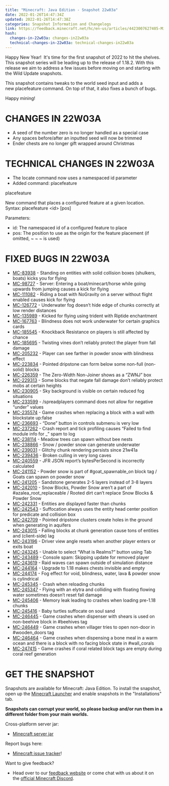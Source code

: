 ```yaml
---
title: "Minecraft: Java Edition - Snapshot 22w03a"
date: 2022-01-26T14:47:34Z
updated: 2022-01-26T14:47:38Z
categories: Snapshot Information and Changelogs
link: https://feedback.minecraft.net/hc/en-us/articles/4423007627405-Minecraft-Java-Edition-Snapshot-22w03a
hash:
  changes-in-22w03a: changes-in22w03a
  technical-changes-in-22w03a: technical-changes-in22w03a
---
```


Happy New Year!  It's time for the first snapshot of 2022 to hit the shelves. This snapshot series will be leading up to the release of 1.18.2. With this release we aim to address a few issues before moving on and starting with the Wild Update snapshots.

This snapshot contains tweaks to the world seed input and adds a new placefeature command. On top of that, it also fixes a bunch of bugs.

Happy mining!

# CHANGES IN 22W03A

- A seed of the number zero is no longer handled as a special case
- Any spaces before/after an inputted seed will now be trimmed
- Ender chests are no longer gift wrapped around Christmas

# TECHNICAL CHANGES IN 22W03A

- The locate command now uses a namespaced id parameter
- Added command: placefeature

  
placefeature

New command that places a configured feature at a given location. Syntax: placefeature \<id\> \[pos\]

Parameters:

- id: The namespaced id of a configured feature to place
- pos: The position to use as the origin for the feature placement (if omitted, ~ ~ ~ is used)

# FIXED BUGS IN 22W03A

- [MC-83938](https://bugs.mojang.com/browse/MC-83938) - Standing on entities with solid collision boxes (shulkers, boats) kicks you for flying
- [MC-98727](https://bugs.mojang.com/browse/MC-98727) - Server: Entering a boat/minecart/horse while going upwards from jumping causes a kick for flying
- [MC-111082](https://bugs.mojang.com/browse/MC-111082) - Riding a boat with NoGravity on a server without flight enabled causes kick for flying
- [MC-126772](https://bugs.mojang.com/browse/MC-126772) - Underwater fog doesn’t hide edge of chunks correctly at low render distances
- [MC-135989](https://bugs.mojang.com/browse/MC-135989) - Kicked for flying using trident with Riptide enchantment
- [MC-167763](https://bugs.mojang.com/browse/MC-167763) - Blindness does not work underwater for certain graphics cards
- [MC-185545](https://bugs.mojang.com/browse/MC-185545) - Knockback Resistance on players is still affected by chance
- [MC-185695](https://bugs.mojang.com/browse/MC-185695) - Twisting vines don’t reliably protect the player from fall damage
- [MC-205232](https://bugs.mojang.com/browse/MC-205232) - Player can see farther in powder snow with blindness effect
- [MC-223834](https://bugs.mojang.com/browse/MC-223834) - Pointed dripstone can form below some non-full (non-solid) blocks
- [MC-226359](https://bugs.mojang.com/browse/MC-226359) - The Zero-Width Non-Joiner shows as a “ZWNJ” box
- [MC-229313](https://bugs.mojang.com/browse/MC-229313) - Some blocks that negate fall damage don’t reliably protect mobs at certain heights
- [MC-230905](https://bugs.mojang.com/browse/MC-230905) - Sky background is visible on certain reduced fog situations
- [MC-233599](https://bugs.mojang.com/browse/MC-233599) - /spreadplayers command does not allow for negative “under” values
- [MC-235574](https://bugs.mojang.com/browse/MC-235574) - Game crashes when replacing a block with a wall with blockstate up:false
- [MC-236693](https://bugs.mojang.com/browse/MC-236693) - “Done” button in controls submenu is very low
- [MC-237262](https://bugs.mojang.com/browse/MC-237262) - Crash report and tick profiling causes “Failed to find module info for \_” spam to log
- [MC-238114](https://bugs.mojang.com/browse/MC-238114) - Meadow trees can spawn without bee nests
- [MC-238866](https://bugs.mojang.com/browse/MC-238866) - Snow / powder snow can generate underwater
- [MC-239031](https://bugs.mojang.com/browse/MC-239031) - Glitchy chunk rendering persists since 21w41a
- [MC-239436](https://bugs.mojang.com/browse/MC-239436) - Broken culling in very long caves
- [MC-240559](https://bugs.mojang.com/browse/MC-240559) - JFR JSON report’s bytesPerSecond is incorrectly calculated
- [MC-241152](https://bugs.mojang.com/browse/MC-241152) - Powder snow is part of \#goat_spawnable_on block tag / Goats can spawn on powder snow
- [MC-241205](https://bugs.mojang.com/browse/MC-241205) - Sandstone generates 2-5 layers instead of 3-8 layers
- [MC-242010](https://bugs.mojang.com/browse/MC-242010) - Snow Blocks, Powder Snow aren’t a part of \#azalea_root_replaceable / Rooted dirt can’t replace Snow Blocks & Powder Snow
- [MC-242331](https://bugs.mojang.com/browse/MC-242331) - Entities are displayed faster than chunks
- [MC-242543](https://bugs.mojang.com/browse/MC-242543) - Suffocation always uses the entity head center position for predicate and collision box
- [MC-242709](https://bugs.mojang.com/browse/MC-242709) - Pointed dripstone clusters create holes in the ground when generating in aquifers
- [MC-243015](https://bugs.mojang.com/browse/MC-243015) - Falling blocks at chunk generation cause tons of entities and (client-side) lag
- [MC-243196](https://bugs.mojang.com/browse/MC-243196) - Driver view angle resets when another player enters or exits boat
- [MC-243245](https://bugs.mojang.com/browse/MC-243245) - Unable to select “What is Realms?” button using Tab
- [MC-243489](https://bugs.mojang.com/browse/MC-243489) - Console spam: Skipping update for removed player
- [MC-243619](https://bugs.mojang.com/browse/MC-243619) - Raid waves can spawn outside of simulation distance
- [MC-244164](https://bugs.mojang.com/browse/MC-244164) - Upgrade to 1.18 makes chests invisible and empty
- [MC-244174](https://bugs.mojang.com/browse/MC-244174) - Fog effect for void, blindness, water, lava & powder snow is cylindrical
- [MC-245345](https://bugs.mojang.com/browse/MC-245345) - Crash when reloading chunks
- [MC-245347](https://bugs.mojang.com/browse/MC-245347) - Flying with an elytra and colliding with floating flowing water sometimes doesn’t reset fall damage
- [MC-245406](https://bugs.mojang.com/browse/MC-245406) - Memory leak leading to crashes when loading pre-1.18 chunks
- [MC-245416](https://bugs.mojang.com/browse/MC-245416) - Baby turtles suffocate on soul sand
- [MC-246445](https://bugs.mojang.com/browse/MC-246445) - Game crashes when dispenser with shears is used on non-beehive block in \#beehives tag
- [MC-246449](https://bugs.mojang.com/browse/MC-246449) - Game crashes when villager tries to open non-door in \#wooden_doors tag
- [MC-246464](https://bugs.mojang.com/browse/MC-246464) - Game crashes when dispensing a bone meal in a warm ocean and there is a block with no facing block state in \#wall_corals
- [MC-247415](https://bugs.mojang.com/browse/MC-247415) - Game crashes if coral related block tags are empty during coral reef generation

# GET THE SNAPSHOT

Snapshots are available for Minecraft: Java Edition. To install the snapshot, open up the [Minecraft Launcher](https://www.minecraft.net/download.html) and enable snapshots in the "Installations" tab.

**Snapshots can corrupt your world, so please backup and/or run them in a different folder from your main worlds.**

Cross-platform server jar:

- [Minecraft server jar](https://launcher.mojang.com/v1/objects/686320be073916ae97b1ad78d22627809491dfc2/server.jar)

Report bugs here:

- [Minecraft issue tracker](https://bugs.mojang.com/browse/MC)!

Want to give feedback?

- Head over to our [feedback website](https://aka.ms/CavesCliffsFeedback?ref=minecraftnet) or come chat with us about it on the [official Minecraft Discord](https://discordapp.com/invite/minecraft).
